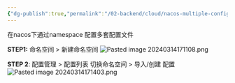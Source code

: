 ```yaml
---
{"dg-publish":true,"permalink":"/02-backend/cloud/nacos-multiple-config/","created":"2024-05-27T15:04:09.000+08:00","updated":"2024-05-27T15:04:09.000+08:00"}
---
```


在nacos下通过namespace 配置多套配置文件

**STEP1:**  命名空间 > 新建命名空间
![Pasted image 20240314171108.png](/img/user/attachments/Pasted%20image%2020240314171108.png)

**STEP 2**: 配置管理 > 配置列表
切换命名空间 > 导入/创建 配置
![Pasted image 20240314171403.png](/img/user/attachments/Pasted%20image%2020240314171403.png)
